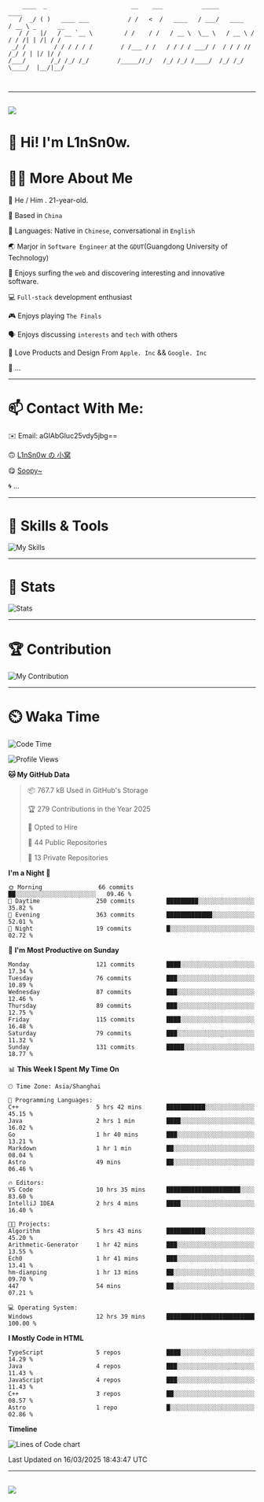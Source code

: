 ```

    ____  _                        __    ___           _____           ____           
   /  _/ ( )   ____ ___           / /   <  /   ____   / ___/   ____   / __ \ _      __
   / /   |/   / __ `__ \         / /    / /   / __ \  \__ \   / __ \ / / / /| | /| / /
 _/ /        / / / / / /        / /___ / /   / / / / ___/ /  / / / // /_/ / | |/ |/ / 
/___/       /_/ /_/ /_/        /_____//_/   /_/ /_/ /____/  /_/ /_/ \____/  |__/|__/  
                                                                                      
                                          

```

---

##
![](https://raw.githubusercontent.com/lin-snow/lin-snow/output/github-contribution-grid-snake-dark.svg)

# 👋 Hi! I'm L1nSn0w.

# 👨‍💻 More About Me

🤠 He / Him . 21-year-old.

🎈 Based in `China`
  
🤔 Languages: Native in `Chinese`, conversational in `English`

🌏 Marjor in `Software Engineer` at the `GDUT`(Guangdong University of Technology)

🛟 Enjoys surfing the `web` and discovering interesting and innovative software.

💻 `Full-stack` development enthusiast

🎮 Enjoys playing `The Finals`

🗣️ Enjoys discussing `interests` and `tech` with others

👾 Love Products and Design From `Apple. Inc` && `Google. Inc`  

🤪 ...

---

# 📫 Contact With Me:

✉️ Email: aGlAbGluc25vdy5jbg==

🙃 [L1nSn0w の 小窝](https://linsnow.cn)

😋 [Soopy~](https://soopy.cn)

🌀 ...

---

# 🔮 Skills & Tools

![My Skills](/assets/skillicons.svg)

---

# 🍟 Stats

![Stats](https://github-profile-trophy.vercel.app/?username=lin-snow&theme=nord&no-frame=true&column=9)

<!-- <div style="text-align: center;">
    <a href="https://github.com/lin-snow">
        <img align="center" src="https://githubstat.linsnow.cn/api/top-langs/?username=lin-snow&layout=donut&langs_count=8" />
    </a>
    <a href="https://github.com/lin-snow">
        <img align="center" src="https://githubstat.linsnow.cn/api?username=lin-snow&count_private=true&show_icons=true&theme=default&show=reviews,discussions_started,discussions_answered,prs_merged,prs_merged_percentage" />
    </a>
</div> -->

---

# 🏆 Contribution

![My Contribution](https://activitygraph.linsnow.cn/graph?username=lin-snow&theme=github-compact&days=30)

---

# ⏲️ Waka Time

<!--START_SECTION:waka-->
![Code Time](http://img.shields.io/badge/Code%20Time-535%20hrs%2031%20mins-blue)

![Profile Views](http://img.shields.io/badge/Profile%20Views-5-blue)

**🐱 My GitHub Data** 

> 📦 767.7 kB Used in GitHub's Storage 
 > 
> 🏆 279 Contributions in the Year 2025
 > 
> 💼 Opted to Hire
 > 
> 📜 44 Public Repositories 
 > 
> 🔑 13 Private Repositories 
 > 
**I'm a Night 🦉** 

```text
🌞 Morning                66 commits          ██░░░░░░░░░░░░░░░░░░░░░░░   09.46 % 
🌆 Daytime                250 commits         █████████░░░░░░░░░░░░░░░░   35.82 % 
🌃 Evening                363 commits         █████████████░░░░░░░░░░░░   52.01 % 
🌙 Night                  19 commits          █░░░░░░░░░░░░░░░░░░░░░░░░   02.72 % 
```
📅 **I'm Most Productive on Sunday** 

```text
Monday                   121 commits         ████░░░░░░░░░░░░░░░░░░░░░   17.34 % 
Tuesday                  76 commits          ███░░░░░░░░░░░░░░░░░░░░░░   10.89 % 
Wednesday                87 commits          ███░░░░░░░░░░░░░░░░░░░░░░   12.46 % 
Thursday                 89 commits          ███░░░░░░░░░░░░░░░░░░░░░░   12.75 % 
Friday                   115 commits         ████░░░░░░░░░░░░░░░░░░░░░   16.48 % 
Saturday                 79 commits          ███░░░░░░░░░░░░░░░░░░░░░░   11.32 % 
Sunday                   131 commits         █████░░░░░░░░░░░░░░░░░░░░   18.77 % 
```


📊 **This Week I Spent My Time On** 

```text
🕑︎ Time Zone: Asia/Shanghai

💬 Programming Languages: 
C++                      5 hrs 42 mins       ███████████░░░░░░░░░░░░░░   45.15 % 
Java                     2 hrs 1 min         ████░░░░░░░░░░░░░░░░░░░░░   16.02 % 
Go                       1 hr 40 mins        ███░░░░░░░░░░░░░░░░░░░░░░   13.21 % 
Markdown                 1 hr 1 min          ██░░░░░░░░░░░░░░░░░░░░░░░   08.04 % 
Astro                    49 mins             ██░░░░░░░░░░░░░░░░░░░░░░░   06.46 % 

🔥 Editors: 
VS Code                  10 hrs 35 mins      █████████████████████░░░░   83.60 % 
IntelliJ IDEA            2 hrs 4 mins        ████░░░░░░░░░░░░░░░░░░░░░   16.40 % 

🐱‍💻 Projects: 
Algorithm                5 hrs 43 mins       ███████████░░░░░░░░░░░░░░   45.20 % 
Arithmetic-Generator     1 hr 42 mins        ███░░░░░░░░░░░░░░░░░░░░░░   13.55 % 
Ech0                     1 hr 41 mins        ███░░░░░░░░░░░░░░░░░░░░░░   13.41 % 
hm-dianping              1 hr 13 mins        ██░░░░░░░░░░░░░░░░░░░░░░░   09.70 % 
447                      54 mins             ██░░░░░░░░░░░░░░░░░░░░░░░   07.21 % 

💻 Operating System: 
Windows                  12 hrs 39 mins      █████████████████████████   100.00 % 
```

**I Mostly Code in HTML** 

```text
TypeScript               5 repos             ████░░░░░░░░░░░░░░░░░░░░░   14.29 % 
Java                     4 repos             ███░░░░░░░░░░░░░░░░░░░░░░   11.43 % 
JavaScript               4 repos             ███░░░░░░░░░░░░░░░░░░░░░░   11.43 % 
C++                      3 repos             ██░░░░░░░░░░░░░░░░░░░░░░░   08.57 % 
Astro                    1 repo              █░░░░░░░░░░░░░░░░░░░░░░░░   02.86 % 
```



**Timeline**

![Lines of Code chart](https://raw.githubusercontent.com/lin-snow/lin-snow/main/assets/bar_graph.png)


 Last Updated on 16/03/2025 18:43:47 UTC
<!--END_SECTION:waka-->



---
##
![](./profile-3d-contrib/profile-night-rainbow.svg)
